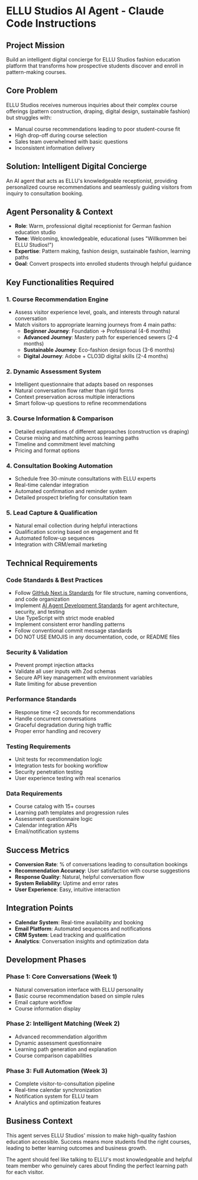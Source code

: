 # ELLU Studios AI Agent - Claude Code Instructions

## Project Mission
Build an intelligent digital concierge for ELLU Studios fashion education platform that transforms how prospective students discover and enroll in pattern-making courses.

## Core Problem
ELLU Studios receives numerous inquiries about their complex course offerings (pattern construction, draping, digital design, sustainable fashion) but struggles with:
- Manual course recommendations leading to poor student-course fit
- High drop-off during course selection 
- Sales team overwhelmed with basic questions
- Inconsistent information delivery

## Solution: Intelligent Digital Concierge
An AI agent that acts as ELLU's knowledgeable receptionist, providing personalized course recommendations and seamlessly guiding visitors from inquiry to consultation booking.

## Agent Personality & Context
- **Role**: Warm, professional digital receptionist for German fashion education studio
- **Tone**: Welcoming, knowledgeable, educational (uses "Willkommen bei ELLU Studios!")
- **Expertise**: Pattern making, fashion design, sustainable fashion, learning paths
- **Goal**: Convert prospects into enrolled students through helpful guidance

## Key Functionalities Required

### 1. Course Recommendation Engine
- Assess visitor experience level, goals, and interests through natural conversation
- Match visitors to appropriate learning journeys from 4 main paths:
  * **Beginner Journey**: Foundation → Professional (4-6 months)
  * **Advanced Journey**: Mastery path for experienced sewers (2-4 months) 
  * **Sustainable Journey**: Eco-fashion design focus (3-6 months)
  * **Digital Journey**: Adobe + CLO3D digital skills (2-4 months)

### 2. Dynamic Assessment System
- Intelligent questionnaire that adapts based on responses
- Natural conversation flow rather than rigid forms
- Context preservation across multiple interactions
- Smart follow-up questions to refine recommendations

### 3. Course Information & Comparison
- Detailed explanations of different approaches (construction vs draping)
- Course mixing and matching across learning paths
- Timeline and commitment level matching
- Pricing and format options

### 4. Consultation Booking Automation
- Schedule free 30-minute consultations with ELLU experts
- Real-time calendar integration
- Automated confirmation and reminder system
- Detailed prospect briefing for consultation team

### 5. Lead Capture & Qualification
- Natural email collection during helpful interactions
- Qualification scoring based on engagement and fit
- Automated follow-up sequences
- Integration with CRM/email marketing

## Technical Requirements

### Code Standards & Best Practices
- Follow [GitHub Next.js Standards](./docs/GitHub-Standards.md) for file structure, naming conventions, and code organization
- Implement [AI Agent Development Standards](./docs/AI-Agent-Development-Standards.md) for agent architecture, security, and testing
- Use TypeScript with strict mode enabled
- Implement consistent error handling patterns
- Follow conventional commit message standards
- DO NOT USE EMOJIS in any documentation, code, or README files

### Security & Validation
- Prevent prompt injection attacks
- Validate all user inputs with Zod schemas
- Secure API key management with environment variables
- Rate limiting for abuse prevention

### Performance Standards
- Response time <2 seconds for recommendations
- Handle concurrent conversations
- Graceful degradation during high traffic
- Proper error handling and recovery

### Testing Requirements
- Unit tests for recommendation logic
- Integration tests for booking workflow
- Security penetration testing
- User experience testing with real scenarios

### Data Requirements
- Course catalog with 15+ courses
- Learning path templates and progression rules
- Assessment questionnaire logic
- Calendar integration APIs
- Email/notification systems

## Success Metrics
- **Conversion Rate**: % of conversations leading to consultation bookings
- **Recommendation Accuracy**: User satisfaction with course suggestions  
- **Response Quality**: Natural, helpful conversation flow
- **System Reliability**: Uptime and error rates
- **User Experience**: Easy, intuitive interaction

## Integration Points
- **Calendar System**: Real-time availability and booking
- **Email Platform**: Automated sequences and notifications
- **CRM System**: Lead tracking and qualification
- **Analytics**: Conversation insights and optimization data

## Development Phases

### Phase 1: Core Conversations (Week 1)
- Natural conversation interface with ELLU personality
- Basic course recommendation based on simple rules
- Email capture workflow
- Course information display

### Phase 2: Intelligent Matching (Week 2)
- Advanced recommendation algorithm
- Dynamic assessment questionnaire
- Learning path generation and explanation
- Course comparison capabilities

### Phase 3: Full Automation (Week 3)
- Complete visitor-to-consultation pipeline
- Real-time calendar synchronization
- Notification system for ELLU team
- Analytics and optimization features

## Business Context
This agent serves ELLU Studios' mission to make high-quality fashion education accessible. Success means more students find the right courses, leading to better learning outcomes and business growth.

The agent should feel like talking to ELLU's most knowledgeable and helpful team member who genuinely cares about finding the perfect learning path for each visitor.